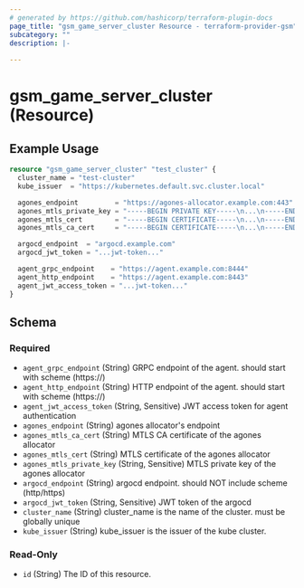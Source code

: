 ```yaml
---
# generated by https://github.com/hashicorp/terraform-plugin-docs
page_title: "gsm_game_server_cluster Resource - terraform-provider-gsm"
subcategory: ""
description: |-
  
---
```


# gsm_game_server_cluster (Resource)



## Example Usage

```terraform
resource "gsm_game_server_cluster" "test_cluster" {
  cluster_name = "test-cluster"
  kube_issuer  = "https://kubernetes.default.svc.cluster.local"

  agones_endpoint         = "https://agones-allocator.example.com:443"
  agones_mtls_private_key = "-----BEGIN PRIVATE KEY-----\n...\n-----END PRIVATE KEY-----"
  agones_mtls_cert        = "-----BEGIN CERTIFICATE-----\n...\n-----END CERTIFICATE-----"
  agones_mtls_ca_cert     = "-----BEGIN CERTIFICATE-----\n...\n-----END CERTIFICATE-----"

  argocd_endpoint  = "argocd.example.com"
  argocd_jwt_token = "...jwt-token..."

  agent_grpc_endpoint    = "https://agent.example.com:8444"
  agent_http_endpoint    = "https://agent.example.com:8443"
  agent_jwt_access_token = "...jwt-token..."
}
```

<!-- schema generated by tfplugindocs -->
## Schema

### Required

- `agent_grpc_endpoint` (String) GRPC endpoint of the agent. should start with scheme (https://)
- `agent_http_endpoint` (String) HTTP endpoint of the agent. should start with scheme (https://)
- `agent_jwt_access_token` (String, Sensitive) JWT access token for agent authentication
- `agones_endpoint` (String) agones allocator's endpoint
- `agones_mtls_ca_cert` (String) MTLS CA certificate of the agones allocator
- `agones_mtls_cert` (String) MTLS certificate of the agones allocator
- `agones_mtls_private_key` (String, Sensitive) MTLS private key of the agones allocator
- `argocd_endpoint` (String) argocd endpoint. should NOT include scheme (http/https)
- `argocd_jwt_token` (String, Sensitive) JWT token of the argocd
- `cluster_name` (String) cluster_name is the name of the cluster. must be globally unique
- `kube_issuer` (String) kube_issuer is the issuer of the kube cluster.

### Read-Only

- `id` (String) The ID of this resource.
